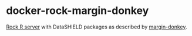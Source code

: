 # docker-rock-margin-donkey

[Rock R server](https://www.obiba.org/pages/products/rock/) with DataSHIELD packages as described by [margin-donkey](https://datashield.org/help/standard-profiles-and-plaforms).

